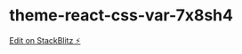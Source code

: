 # theme-react-css-var-7x8sh4

[Edit on StackBlitz ⚡️](https://stackblitz.com/edit/theme-react-css-var-7x8sh4)